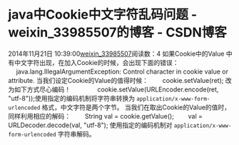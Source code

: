 # java中Cookie中文字符乱码问题 - weixin_33985507的博客 - CSDN博客
2014年11月21日 10:39:00[weixin_33985507](https://me.csdn.net/weixin_33985507)阅读数：4
如果Cookie中的Value 中有中文字符出现，在加入Cookie的时候，会出现下面的错误：
　 java.lang.IllegalArgumentException: Control character in cookie value or attribute.
当我们设定Cookie的Value的值得时候：
　　cookie.setValue(ret); 改为如下方式尽心编码！　　
　　cookie.setValue(URLEncoder.encode(ret, "utf-8"));使用指定的编码机制将字符串转换为 `application/x-www-form-urlencoded` 格式，中文字符是两个字节。
当我们在取出Cookie的Value的值时，同样利用相应的解码：
　　String val = cookie.getValue();
　　val = URLDecoder.decode(val, "utf-8"); 使用指定的编码机制对 `application/x-www-form-urlencoded` 字符串解码。

